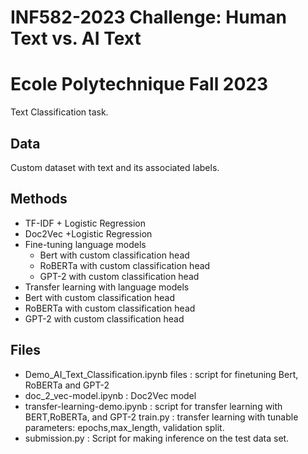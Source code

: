 # INF582-2023 Challenge: Human Text vs. AI Text
# Ecole Polytechnique Fall 2023


Text Classification task.

## Data

Custom dataset with text and its associated labels.



## Methods
- TF-IDF + Logistic Regression
- Doc2Vec +Logistic Regression
- Fine-tuning language models
  - Bert with custom classification head
  - RoBERTa with custom classification head
  - GPT-2 with custom classification head
- Transfer learning with language models
 - Bert with custom classification head
 - RoBERTa with custom classification head
 - GPT-2 with custom classification head



## Files
 - Demo_AI_Text_Classification.ipynb files : script for finetuning Bert, RoBERTa and GPT-2
 - doc_2_vec-model.ipynb :  Doc2Vec model
 - transfer-learning-demo.ipynb : script for transfer learning with BERT,RoBERTa, and GPT-2
 train.py : transfer learning with tunable parameters: epochs,max_length, validation split.
 - submission.py : Script for making inference on the test data set.




